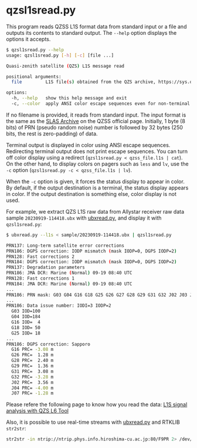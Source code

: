 # qzsl1sread.py

This program reads QZSS L1S format data from standard input or a file and outputs its contents to standard output. The ``--help`` option displays the options it accepts.

```bash
$ qzsl1sread.py --help
usage: qzsl1sread.py [-h] [-c] [file ...]

Quasi-zenith satellite (QZS) L1S message read

positional arguments:
  file         L1S file(s) obtained from the QZS archive, https://sys.qzss.go.jp/dod/archives/slas.html

options:
  -h, --help   show this help message and exit
  -c, --color  apply ANSI color escape sequences even for non-terminal.
```

If no filename is provided, it reads from standard input. The input format is the same as the [SLAS Archive](https://sys.qzss.go.jp/dod/en/archives/slas.html) on the QZSS official page. Initially, 1 byte (8 bits) of PRN (pseudo random noise) number is followed by 32 bytes (250 bits, the rest is zero-padding) of data.

Terminal output is displayed in color using ANSI escape sequences. Redirecting terminal output does not print escape sequences. You can turn off color display using a redirect (``qzsl1sread.py < qzss_file.l1s | cat``). On the other hand, to display colors on pagers such as ``less`` and ``lv``, use the ``-c`` option (``qzsl1sread.py -c < qzss_file.l1s | lv``).

When the ``-c`` option is given, it forces the status display to appear in color. By default, if the output destination is a terminal, the status display appears in color. If the output destination is something else, color display is not used.

For example, we extract QZS L1S raw data from Allystar receiver raw data sample ``20230919-114418.ubx`` with [ubxread.py](ubxread.md), and display it with ``qzsl1sread.py``:

```bash
$ ubxread.py --l1s < sample/20230919-114418.ubx | qzsl1sread.py

PRN137: Long-term satellite error corrections
PRN186: DGPS correction: IODP mismatch (mask IODP=0, DGPS IODP=2)
PRN128: Fast corrections 2
PRN184: DGPS correction: IODP mismatch (mask IODP=0, DGPS IODP=2)
PRN137: Degradation parameters
PRN186: JMA DCR: Marine (Normal) 09-19 08:40 UTC
PRN128: Fast corrections 1
PRN184: JMA DCR: Marine (Normal) 09-19 08:40 UTC
...
PRN186: PRN mask: G03 G04 G16 G18 G25 G26 G27 G28 G29 G31 G32 J02 J03 J04 J07 (15 sats, IODP=2)
...
PRN186: Data issue number: IODI=3 IODP=2
  G03 IOD=100
  G04 IOD=184
  G16 IOD=  4
  G18 IOD= 50
  G25 IOD= 18
...
PRN186: DGPS correction: Sapporo
  G16 PRC= -3.08 m
  G26 PRC=  1.28 m
  G28 PRC=  2.40 m
  G29 PRC=  1.36 m
  G31 PRC=  3.08 m
  G32 PRC= -3.28 m
  J02 PRC=  3.56 m
  J04 PRC= -4.00 m
  J07 PRC= -1.28 m
```

Please refere the following page to know how you read the data: [L1S signal analysis with QZS L6 Tool](https://s-taka.org/en/qzsl6tool-20231111upd/)

Also, it is possible to use real-time streams with [ubxread.py](ubxread.md) and RTKLIB ``str2str``:

```bash
str2str -in ntrip://ntrip.phys.info.hiroshima-cu.ac.jp:80/F9PR 2> /dev/null | ubxread.py --l1s | qzsl1sread.py
```
